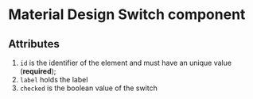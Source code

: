 
# Material Design Switch component

## Attributes

1. `id` is the identifier of the element and must have an unique value (**required**);
2. `label` holds the label
3. `checked` is the boolean value of the switch
